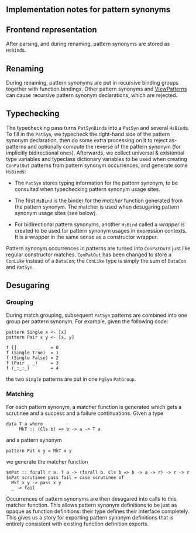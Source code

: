 ## Implementation notes for pattern synonyms


## Frontend representation



After parsing, and during renaming, pattern synonyms are stored as
`HsBind`s.


## Renaming



During renaming, pattern synonyms are put in recursive binding groups
together with function bindings. Other pattern synonyms and
[ViewPatterns](view-patterns) can cause recursive pattern synonym declarations, which
are rejected.


## Typechecking



The typechecking pass turns `PatSynBind`s into a `PatSyn` and several
`HsBind`s. To fill in the `PatSyn`, we typecheck the right-hand side
of the pattern synonym declaration, then do some extra processing on
it to reject as-patterns and optionally compute the reverse of the
pattern synonym (for implicitly bidirectional ones). Afterwards, we
collect universal & existential type variables and typeclass dictionary
variables to be used when creating `ConPatOut` patterns from pattern
synonym occurrences, and generate some `HsBind`s:


- The `PatSyn` stores typing information for the pattern synonym, to
  be consulted when typechecking pattern synonym usage sites.

- The first `HsBind` is the binder for the *matcher* function
  generated from the pattern synonym. The matcher is used when
  desugaring pattern synonym usage sites (see below).

- For bidirectional pattern synonyms, another `HsBind` called a
  *wrapper* is created to be used for pattern synonym usages in
  expression contexts. It is a wrapper in the same sense as a
  constructor wrapper.


Pattern synonym occurrences in patterns are turned into `ConPatOut`s
just like regular constructor matches. `ConPatOut` has been changed to
store a `ConLike` instead of a `DataCon`; the `ConLike` type is simply
the sum of `DataCon` and `PatSyn`.


## Desugaring


### Grouping



During match grouping, subsequent `PatSyn` patterns are combined into
one group per pattern synonym. For example, given the following code:


```wiki
pattern Single x <- [x]
pattern Pair x y <- [x, y]

f []             = 0
f (Single True)  = 1
f (Single False) = 2
f (Pair _ _)     = 3
f (_:_:_)        = 4
```


the two `Single` patterns are put in one `PgSyn` `PatGroup`.


### Matching



For each pattern synonym, a matcher function is generated which gets a
scrutinee and a success and a failure continuations. Given a type


```wiki
data T a where
     MkT :: (Cls b) => b -> a -> T a
```


and a pattern synonym


```wiki
pattern Pat x y = MkT x y
```


we generate the matcher function


```wiki
$mPat :: forall r a. T a -> (forall b. Cls b => b -> a -> r) -> r -> r
$mPat scrutinee pass fail = case scrutinee of
  MkT x y -> pass x y
  _ -> fail
```


Occurrences of pattern synonyms are then desugared into calls to this
matcher function. This allows pattern synonym definitions to be just
as opaque as function definitions: their type defines their interface
completely. This gives us a story for exporting pattern synonym
definitions that is entirely consistent with existing function
definition exports.


